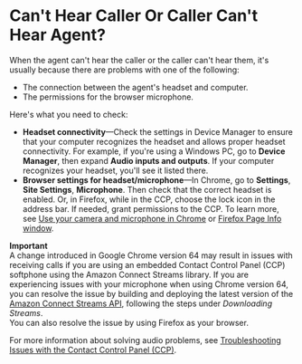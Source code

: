 # Can't Hear Caller Or Caller Can't Hear Agent?<a name="cant-hear-caller"></a>

When the agent can't hear the caller or the caller can't hear them, it's usually because there are problems with one of the following: 
+ The connection between the agent's headset and computer\.
+ The permissions for the browser microphone\. 

Here's what you need to check:
+ **Headset connectivity**—Check the settings in Device Manager to ensure that your computer recognizes the headset and allows proper headset connectivity\. For example, if you're using a Windows PC, go to **Device Manager**, then expand **Audio inputs and outputs**\. If your computer recognizes your headset, you'll see it listed there\. 
+ **Browser settings for headset/microphone**—In Chrome, go to **Settings**, **Site Settings**, **Microphone**\. Then check that the correct headset is enabled\. Or, in Firefox, while in the CCP, choose the lock icon in the address bar\. If needed, grant permissions to the CCP\. To learn more, see [Use your camera and microphone in Chrome](https://support.google.com/chrome/answer/2693767?hl=en) or [Firefox Page Info window](https://support.mozilla.org/en-US/kb/firefox-page-info-window)\.

**Important**  
A change introduced in Google Chrome version 64 may result in issues with receiving calls if you are using an embedded Contact Control Panel \(CCP\) softphone using the Amazon Connect Streams library\. If you are experiencing issues with your microphone when using Chrome version 64, you can resolve the issue by building and deploying the latest version of the [Amazon Connect Streams API](https://github.com/aws/amazon-connect-streams/blob/master/Documentation.md#downloading-streams), following the steps under *Downloading Streams*\.  
You can also resolve the issue by using Firefox as your browser\.

For more information about solving audio problems, see [Troubleshooting Issues with the Contact Control Panel \(CCP\)](troubleshooting.md)\. 